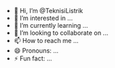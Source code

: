 - 👋 Hi, I’m @TeknisiListrik
- 👀 I’m interested in ...
- 🌱 I’m currently learning ...
- 💞️ I’m looking to collaborate on ...
- 📫 How to reach me ...
- 😄 Pronouns: ...
- ⚡ Fun fact: ...

<!---
TeknisiListrik/TeknisiListrik is a ✨ special ✨ repository because its `README.md` (this file) appears on your GitHub profile.
You can click the Preview link to take a look at your changes.
--->
